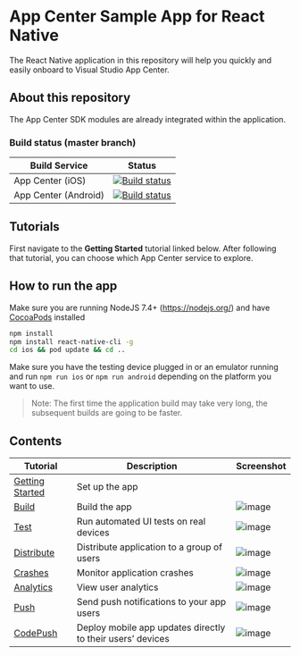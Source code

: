 # App Center Sample App for React Native

The React Native application in this repository will help you quickly and easily onboard to Visual Studio App Center.

## About this repository

The App Center SDK modules are already integrated within the application.

### Build status (master branch)

| Build Service        | Status                                                                                                                                   |
| -------------------- | ---------------------------------------------------------------------------------------------------------------------------------------- |
| App Center (iOS)     | [![Build status](https://build.appcenter.ms/v0.1/apps/b0241ddd-7d25-4594-9066-f337e833eeaf/branches/master/badge)](https://appcenter.ms) |
| App Center (Android) | [![Build status](https://build.appcenter.ms/v0.1/apps/d15a5805-93ae-4edb-bd37-f81e51f92626/branches/master/badge)](https://appcenter.ms) |

## Tutorials

First navigate to the **Getting Started** tutorial linked below. After following that tutorial, you can choose which App Center service to explore.

## How to run the app

Make sure you are running NodeJS 7.4+ (https://nodejs.org/) and have [CocoaPods](https://cocoapods.org) installed

```sh
npm install
npm install react-native-cli -g
cd ios && pod update && cd ..
```

Make sure you have the testing device plugged in or an emulator running and run `npm run ios` or `npm run android` depending on the platform you want to use.

> Note:
> The first time the application build may take very long, the subsequent builds are going to be faster.

## Contents

| Tutorial                                                                                          | Description                                                | Screenshot                                                                                                     |
| ------------------------------------------------------------------------------------------------- | ---------------------------------------------------------- | -------------------------------------------------------------------------------------------------------------- |
| [Getting Started](https://docs.microsoft.com/en-us/appcenter/quickstarts/android/getting-started) | Set up the app                                             |
| [Build](https://docs.microsoft.com/en-us/appcenter/quickstarts/android/build)                     | Build the app                                              | ![image](https://user-images.githubusercontent.com/30265843/38382707-5428679a-3913-11e8-93a9-29b47700ee1c.png) |
| [Test](https://docs.microsoft.com/en-us/appcenter/quickstarts/android/test)                       | Run automated UI tests on real devices                     | ![image](https://user-images.githubusercontent.com/30265843/38382756-72711986-3913-11e8-92fe-e4c3b643c3f4.png) |
| [Distribute](https://docs.microsoft.com/en-us/appcenter/quickstarts/android/distribute)           | Distribute application to a group of users                 | ![image](https://user-images.githubusercontent.com/30265843/38382777-81af96e8-3913-11e8-8c13-b191921e28ea.png) |
| [Crashes](https://docs.microsoft.com/en-us/appcenter/quickstarts/android/crashes)                 | Monitor application crashes                                | ![image](https://user-images.githubusercontent.com/30265843/38382795-8d46268e-3913-11e8-8363-da1f9b621cfa.png) |
| [Analytics](https://docs.microsoft.com/en-us/appcenter/quickstarts/android/analytics)             | View user analytics                                        | ![image](https://user-images.githubusercontent.com/30265843/38382813-953b1b56-3913-11e8-9e47-0f12c3f52149.png) |
| [Push](https://docs.microsoft.com/en-us/appcenter/quickstarts/android/push)                       | Send push notifications to your app users                  | ![image](https://user-images.githubusercontent.com/30265843/38382824-9d21b942-3913-11e8-99c9-d600a825293f.png) |
| [CodePush](https://docs.microsoft.com/en-us/appcenter/distribution/codepush/)                     | Deploy mobile app updates directly to their users’ devices | ![image](https://user-images.githubusercontent.com/30265843/38382840-a801ed64-3913-11e8-9e0d-36a5b7092a98.png) |
